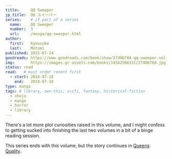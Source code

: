 ```yaml
---
title:     QQ Sweeper
jp_title:  QQ スイーパー
series:    # if part of a series
  name:    QQ Sweeper
  number:  3
  url:     /manga/qq-sweeper.html
author: 
  first:   Kyousuke 
  last:    Motomi
published: 2015-07-24 
goodreads: https://www.goodreads.com/book/show/27406784-qq-sweeper-vol-3
img:       https://images.gr-assets.com/books/1454256633l/27406784.jpg
status: read
read:   # must order recent first
  - start: 2018-07-18  
    end:   2018-07-18 
type: manga
tags: # library, own-this, scifi, fantasy, historical-fiction
  - shojo
  - manga
  - horror
  - library
---
```


There's a lot more plot curiosities raised in this volume, and I might confess to getting sucked into finishing the last two volumes in a bit of a binge reading session.

This series ends with this volume, but the story continues in [Queens Quality](/manga/queens-quality.html).
